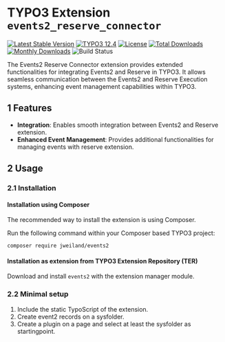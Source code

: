# TYPO3 Extension `events2_reserve_connector`

[![Latest Stable Version](https://poser.pugx.org/jweiland/events2_reserve_connector/v/stable.svg)](https://packagist.org/packages/jweiland/events2_reserve_connector)
[![TYPO3 12.4](https://img.shields.io/badge/TYPO3-12.4-green.svg)](https://get.typo3.org/version/12)
[![License](http://poser.pugx.org/jweiland/events2/license)](https://packagist.org/packages/jweiland/events2)
[![Total Downloads](https://poser.pugx.org/jweiland/events2_reserve_connector/downloads.svg)](https://packagist.org/packages/jweiland/events2_reserve_connector)
[![Monthly Downloads](https://poser.pugx.org/jweiland/events2_reserve_connector/d/monthly)](https://packagist.org/packages/jweiland/events2)
![Build Status](https://github.com/jweiland-net/events2_reserve_connector/actions/workflows/typo3_12.yml/badge.svg)

The Events2 Reserve Connector extension provides extended functionalities for
integrating Events2 and Reserve in TYPO3. It allows seamless communication
between the Events2 and Reserve Execution systems, enhancing event management
capabilities within TYPO3.

## 1 Features

* **Integration**: Enables smooth integration between Events2 and Reserve
  extension.
* **Enhanced Event Management**: Provides additional functionalities for
  managing events with reserve extension.

## 2 Usage

### 2.1 Installation

#### Installation using Composer

The recommended way to install the extension is using Composer.

Run the following command within your Composer based TYPO3 project:

```
composer require jweiland/events2
```

#### Installation as extension from TYPO3 Extension Repository (TER)

Download and install `events2` with the extension manager module.

### 2.2 Minimal setup

1) Include the static TypoScript of the extension.
2) Create event2 records on a sysfolder.
3) Create a plugin on a page and select at least the sysfolder as startingpoint.
